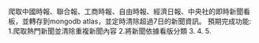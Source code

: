 爬取中國時報、聯合報、工商時報、自由時報、經濟日報、中央社的即時新聞看板，並轉存到mongodb atlas，並定時清除超過7日的新聞資訊。
預期完成功能:
1.爬取熱門新聞並清除重複新聞內容
2.將新聞依據看版分類
3.
4.
5.
